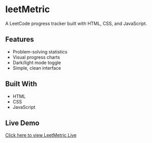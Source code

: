 # leetMetric

A LeetCode progress tracker built with HTML, CSS, and JavaScript.

## Features
- Problem-solving statistics
- Visual progress charts
- Dark/light mode toggle
- Simple, clean interface

## Built With
- HTML
- CSS 
- JavaScript

## Live Demo  
[Click here to view LeetMetric Live](https://mim-rose.github.io/leetMetric/)

